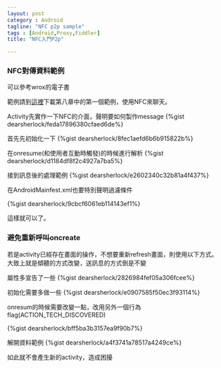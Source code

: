 ```yaml
---
layout: post
category : Android 
tagline: "NFC p2p sample"
tags : [Android,Proxy,Fiddler]
title: "NFC入門P2p"

---
```



### NFC對傳資料範例

可以參考wrox的電子書

範例請到[這裡](www.wrox.com/remtitle.cgi?isbn=1118380096)下載第八章中的第一個範例，使用NFC來聊天。

Activity先實作一下NFC的介面，聲明要如何製作message
{%gist dearsherlock/feda17896380cfaed6de%}

首先先初始化一下
{%gist dearsherlock/8fec1aefd6b6b915822b%}

在onresume(和使用者互動時觸發)的時候進行解析
{%gist dearsherlock/d1184df8f2c4927a7ba5%}

接到訊息後的處理範例
{%gist dearsherlock/e2602340c32b81a4f437%}

在AndroidMainfest.xml也要特別聲明過濾條件

{%gist dearsherlock/9cbcf6061eb114143ef1%}

這樣就可以了。


### 避免重新呼叫oncreate
若是activity已經存在畫面的操作，不想要重新refresh畫面，則使用以下方式。
大致上就是傾聽的方式改變，送訊息的方式倒是不變

屬性多宣告了一些
{%gist dearsherlock/2826984fef05a306fcee%}

初始化需要多做一些
{%gist dearsherlock/e0907585f50ec3f93114%}

onresum的時候需要改變一點，改用另外一個行為flag(ACTION_TECH_DISCOVERED)

{%gist dearsherlock/bff5ba3b3157ea9f90b7%}

解開資料範例
{%gist dearsherlock/a4f3741a78517a4249ce%}

如此就不會產生新的activity，造成困擾